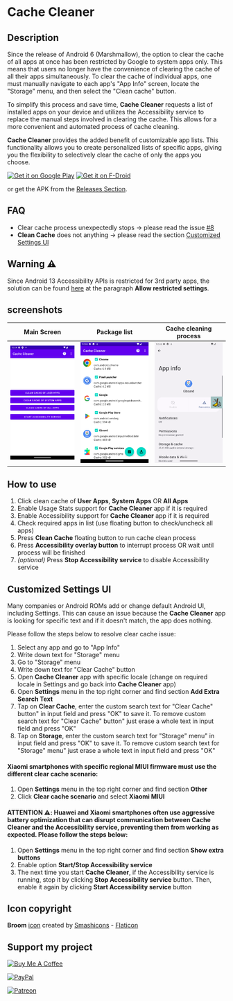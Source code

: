 # Cache Cleaner

## Description

Since the release of Android 6 (Marshmallow), the option to clear the cache of all apps at once has been restricted by Google to system apps only. This means that users no longer have the convenience of clearing the cache of all their apps simultaneously. To clear the cache of individual apps, one must manually navigate to each app's "App Info" screen, locate the "Storage" menu, and then select the "Clean cache" button.

To simplify this process and save time, **Cache Cleaner** requests a list of installed apps on your device and utilizes the Accessibility service to replace the manual steps involved in clearing the cache. This allows for a more convenient and automated process of cache cleaning.

**Cache Cleaner** provides the added benefit of customizable app lists. This functionality allows you to create personalized lists of specific apps, giving you the flexibility to selectively clear the cache of only the apps you choose.

[<img src="https://play.google.com/intl/en_us/badges/static/images/badges/en_badge_web_generic.png"
     alt="Get it on Google Play"
     height="80">](https://play.google.com/store/apps/details?id=com.github.bmx666.appcachecleaner.googleplay)
[<img src="https://fdroid.gitlab.io/artwork/badge/get-it-on.png"
     alt="Get it on F-Droid"
     height="80">](https://f-droid.org/packages/com.github.bmx666.appcachecleaner/)

or get the APK from the [Releases Section](https://github.com/bmx666/android-appcachecleaner/releases/latest).

## FAQ

* Clear cache process unexpectedly stops -> please read the issue [#8](https://github.com/bmx666/android-appcachecleaner/issues/8)
* **Clean Cache** does not anything -> please read the section [Customized Settings UI](#customized-settings-ui)

## Warning ⚠️
Since Android 13 Accessibility APIs is restricted for 3rd party apps, the solution can be found [here](https://support.google.com/android/answer/12623953) at the paragraph **Allow restricted settings**.

## screenshots

|Main Screen|Package list|Cache cleaning process|
|-----------------|-------------------|-------------------|
|![Main Screen](fastlane/metadata/android/en-US/images/phoneScreenshots/main_screen.png?raw=true "Main Screen")|![Package list](fastlane/metadata/android/en-US/images/phoneScreenshots/package_list.png?raw=true "Package list")|![Cache cleaning process](fastlane/metadata/android/en-US/images/phoneScreenshots/cache_cleaning_process.png?raw=true "Cache cleaning process")|

## How to use

1. Click clean cache of **User Apps**, **System Apps** OR **All Apps**
2. Enable Usage Stats support for **Cache Cleaner** app if it is required
3. Enable Accessibility support for **Cache Cleaner** app if it is required
4. Check required apps in list (use floating button to check/uncheck all apps)
5. Press **Clean Cache** floating button to run cache clean process
6. Press **Accessibility overlay button** to interrupt process OR wait until process will be finished
7. _(optional)_ Press **Stop Accessibility service** to disable Accessibility service

## Customized Settings UI

Many companies or Android ROMs add or change default Android UI, including Settings. This can cause an issue because the **Cache Cleaner** app is looking for specific text and if it doesn't match, the app does nothing.

Please follow the steps below to resolve clear cache issue:

1. Select any app and go to "App Info"
2. Write down text for "Storage" menu
3. Go to "Storage" menu
4. Write down text for "Clear Cache" button
5. Open **Cache Cleaner** app with specific locale (change on required locale in Settings and go back into **Cache Cleaner** app)
6. Open **Settings** menu in the top right corner and find section **Add Extra Search Text**
7. Tap on **Clear Cache**, enter the custom search text for "Clear Cache" button" in input field and press "OK" to save it. To remove custom search text for "Clear Cache" button" just erase a whole text in input field and press "OK"
8. Tap on **Storage**, enter the custom search text for "Storage" menu" in input field and press "OK" to save it. To remove custom search text for "Storage" menu" just erase a whole text in input field and press "OK"

#### Xiaomi smartphones with specific regional MIUI firmware must use the different clear cache scenario:

1. Open **Settings** menu in the top right corner and find section **Other**
2. Click **Clear cache scenario** and select **Xiaomi MIUI**

#### ATTENTION ⚠️: Huawei and Xiaomi smartphones often use aggressive battery optimization that can disrupt communication between **Cache Cleaner** and the Accessibility service, preventing them from working as expected. Please follow the steps below:

1. Open **Settings** menu in the top right corner and find section **Show extra buttons**
2. Enable option **Start/Stop Accessibility service**
3. The next time you start **Cache Cleaner**, if the Accessibility service is running, stop it by clicking **Stop Accessibility service** button. Then, enable it again by clicking **Start Accessibility service** button

## Icon copyright

**Broom** [icon](https://www.flaticon.com/free-icon/broom_2954888) created by [Smashicons](https://www.flaticon.com/authors/smashicons) - [Flaticon](https://www.flaticon.com/)

## Support my project

[<img src="https://cdn.buymeacoffee.com/buttons/v2/default-yellow.png" alt="Buy Me A Coffee" style="height: 60px !important;width: 217px !important;">](https://www.buymeacoffee.com/bmx666)

[<img src="https://www.paypalobjects.com/webstatic/mktg/logo/pp_cc_mark_111x69.jpg" alt="PayPal" style="height: 60px !important;">](https://paypal.me/bmx666dev)

[<img src="https://codebard.com/ext_images/patreon-medium-button.png" alt="Patreon" style="height: 60px !important;">](https://www.patreon.com/bmx666)

